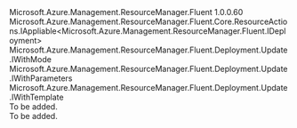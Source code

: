 <Type Name="IUpdate" FullName="Microsoft.Azure.Management.ResourceManager.Fluent.Deployment.Update.IUpdate">
  <TypeSignature Language="C#" Value="public interface IUpdate : Microsoft.Azure.Management.ResourceManager.Fluent.Core.ResourceActions.IAppliable&lt;Microsoft.Azure.Management.ResourceManager.Fluent.IDeployment&gt;, Microsoft.Azure.Management.ResourceManager.Fluent.Deployment.Update.IWithMode, Microsoft.Azure.Management.ResourceManager.Fluent.Deployment.Update.IWithParameters, Microsoft.Azure.Management.ResourceManager.Fluent.Deployment.Update.IWithTemplate" />
  <TypeSignature Language="ILAsm" Value=".class public interface auto ansi abstract IUpdate implements class Microsoft.Azure.Management.ResourceManager.Fluent.Core.ResourceActions.IAppliable`1&lt;class Microsoft.Azure.Management.ResourceManager.Fluent.IDeployment&gt;, class Microsoft.Azure.Management.ResourceManager.Fluent.Core.ResourceActions.IIndexable, class Microsoft.Azure.Management.ResourceManager.Fluent.Deployment.Update.IWithMode, class Microsoft.Azure.Management.ResourceManager.Fluent.Deployment.Update.IWithParameters, class Microsoft.Azure.Management.ResourceManager.Fluent.Deployment.Update.IWithTemplate" />
  <TypeSignature Language="DocId" Value="T:Microsoft.Azure.Management.ResourceManager.Fluent.Deployment.Update.IUpdate" />
  <TypeSignature Language="VB.NET" Value="Public Interface IUpdate&#xA;Implements IAppliable(Of IDeployment), IWithMode, IWithParameters, IWithTemplate" />
  <TypeSignature Language="F#" Value="type IUpdate = interface&#xA;    interface IAppliable&lt;IDeployment&gt;&#xA;    interface IIndexable&#xA;    interface IWithTemplate&#xA;    interface IWithParameters&#xA;    interface IWithMode" />
  <AssemblyInfo>
    <AssemblyName>Microsoft.Azure.Management.ResourceManager.Fluent</AssemblyName>
    <AssemblyVersion>1.0.0.60</AssemblyVersion>
  </AssemblyInfo>
  <Interfaces>
    <Interface>
      <InterfaceName>Microsoft.Azure.Management.ResourceManager.Fluent.Core.ResourceActions.IAppliable&lt;Microsoft.Azure.Management.ResourceManager.Fluent.IDeployment&gt;</InterfaceName>
    </Interface>
    <Interface>
      <InterfaceName>Microsoft.Azure.Management.ResourceManager.Fluent.Deployment.Update.IWithMode</InterfaceName>
    </Interface>
    <Interface>
      <InterfaceName>Microsoft.Azure.Management.ResourceManager.Fluent.Deployment.Update.IWithParameters</InterfaceName>
    </Interface>
    <Interface>
      <InterfaceName>Microsoft.Azure.Management.ResourceManager.Fluent.Deployment.Update.IWithTemplate</InterfaceName>
    </Interface>
  </Interfaces>
  <Docs>
    <summary>To be added.</summary>
    <remarks>To be added.</remarks>
  </Docs>
  <Members />
</Type>